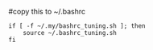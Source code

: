 #copy this to ~/.bashrc

```
if [ -f ~/.my/bashrc_tuning.sh ]; then
    source ~/.bashrc_tuning.sh
fi
```